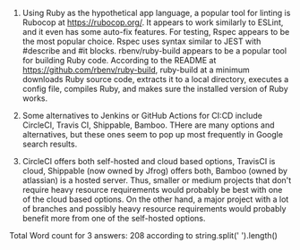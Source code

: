 1. Using Ruby as the hypothetical app language, a popular tool for linting is Rubocop at https://rubocop.org/. It appears to work similarly to ESLint, and it even
has some auto-fix features. For testing, Rspec appears to be the most popular choice. Rspec uses syntax similar to JEST with #describe and #it blocks. rbenv/ruby-build 
appears to be a popular tool for building Ruby code. According to the README at https://github.com/rbenv/ruby-build, ruby-build at a minimum 
downloads Ruby source code, extracts it to a local directory, executes a config file, compiles Ruby, and makes sure the installed version of Ruby works. 

2. Some alternatives to Jenkins or GitHub Actions for CI:CD include CircleCI, Travis CI, Shippable, Bamboo. THere are many options and alternatives, but these ones seem
   to pop up most frequently in Google search results. 

3. CircleCI offers both self-hosted and cloud based options, TravisCI is cloud, Shippable (now owned by Jfrog) offers both, Bamboo (owned by atlassian) is a hosted server.
Thus, smaller or medium projects that don't require heavy resource requirements would probably be best with one of the cloud based options. On the other hand, a major project
with a lot of branches and possibly heavy resource requirements would probably benefit more from one of the self-hosted options. 

Total Word count for 3 answers: 208 according to string.split(' ').length()

